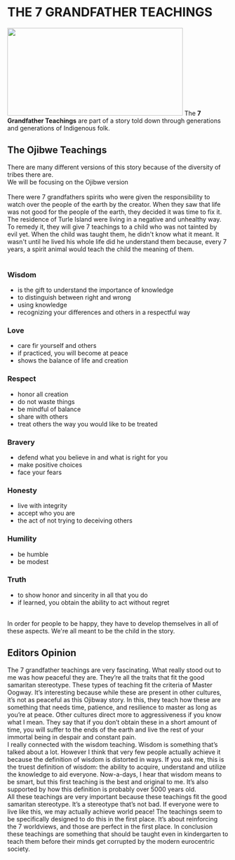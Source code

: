 <html>
  <h1>
      THE 7 GRANDFATHER TEACHINGS
  </h1>
  <img src="https://i.pinimg.com/originals/75/fe/15/75fe1532db4ef1e3b8ae98c130602c3b.gif" alt="" width="400" height="200">
  <body>
    The <strong>7 Grandfather Teachings</strong> are part of a story told down through generations and generations of Indigenous folk. <br>
       
  </body>
  <h2>
    The Ojibwe Teachings
  </h2>
  <body>
     There are many different versions of this story because of the diversity of tribes there are.<br>
     We will be focusing on the Ojibwe version<br>
     <br>
     There were 7 grandfathers spirits who were given the responsibility to watch over the people of the earth by the creator. When they saw that life was not good for the people of the earth, they decided it was time to fix it. The residence of Turle Island were living in a negative and unhealthy way. To remedy it, they will give 7 teachings to a child who was not tainted by evil yet. When the child was taught them, he didn't know what it meant. It wasn't until he lived his whole life did he understand them because, every 7 years, a spirit animal would teach the child the meaning of them. <br>
    <br>
  </body>
    
  <h3>
      Wisdom
  </h3>
  <body>
      <ul>
        <li> is the gift to understand the importance of knowledge </li>
        <li> to distinguish between right and wrong </li>
        <li> using knowledge </li>
        <li> recognizing your differences and others in a respectful way </li>
      </ul>
  </body>
   
  <h3>
      Love
  </h3>
  <body>
      <ul>
        <li> care fir yourself and others </li>
        <li> if practiced, you will become at peace </li>
        <li> shows the balance of life and creation </li>
      </ul>
  </body>
 
  <h3>
      Respect
  </h3>
  <body>
      <ul>
        <li> honor all creation </li>
        <li> do not waste things </li>
        <li> be mindful of balance </li>
        <li> share with others </li>
        <li> treat others the way you would like to be treated </li>
      </ul>
  </body>
    
  <h3>
      Bravery
  </h3>
  <body>
      <ul>
        <li> defend what you believe in and what is right for you </li>
        <li> make positive choices </li>
        <li> face your fears </li>
      </ul>
  </body>
 
  <h3>
      Honesty
  </h3>
  <body>
      <ul>
        <li> live with integrity </li>
        <li> accept who you are </li>
        <li> the act of not trying to deceiving others </li>
      </ul>
  </body>
  
  <h3>
      Humility
  </h3>
  <body>
      <ul>
        <li> be humble </li>
        <li> be modest </li>
      </ul>
  </body>
  
  <h3>
      Truth
  </h3>
  <body>
      <ul>
        <li> to show honor and sincerity in all that you do </li>
        <li> if learned, you obtain the ability to act without regret </li>
      </ul>
    <br>
    In order for people to be happy, they have to develop themselves in all of these aspects. We're all meant to be the child in the story.<br>
  </body>
    
        
  <h2>
    Editors Opinion
  </h2>
  <body>
    The 7 grandfather teachings are very fascinating. What really stood out to me was how peaceful they are. They’re all the traits that fit the good samaritan stereotype. These types of teaching fit the criteria of Master Oogway. It’s interesting because while these are present in other cultures, it’s not as peaceful as this Ojibway story. In this, they teach how these are something that needs time, patience, and resilience to master as long as you’re at peace. Other cultures direct more to aggressiveness if you know what I mean. They say that if you don’t obtain these in a short amount of time, you will suffer to the ends of the earth and live the rest of your immortal being in despair and constant pain.<br>
	I really connected with the wisdom teaching. Wisdom is something that’s talked about a lot. However I think that very few people actually achieve it because the definition of wisdom is distorted in ways. If you ask me, this is the truest definition of wisdom: the ability to acquire, understand and utilize the knowledge to aid everyone. Now-a-days, I hear that wisdom means to be smart, but this first teaching is the best and original to me. It’s also supported by how this definition is probably over 5000 years old. <br>
	All these teachings are very important because these teachings fit the good samaritan stereotype. It’s a stereotype that’s not bad. If everyone were to live like this, we may actually achieve world peace! The teachings seem to be specifically designed to do this in the first place. It’s about reinforcing the 7 worldviews, and those are perfect in the first place. In conclusion these teachings are something that should be taught even in kindergarten to teach them before their minds get corrupted by the modern eurocentric society. <br>
  </body>

</html>
